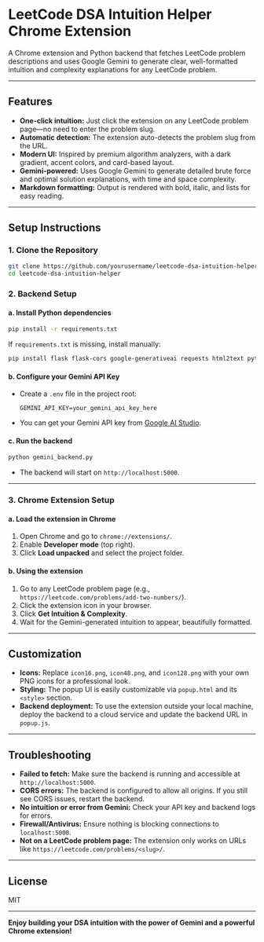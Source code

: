 # LeetCode DSA Intuition Helper Chrome Extension

A Chrome extension and Python backend that fetches LeetCode problem descriptions and uses Google Gemini to generate clear, well-formatted intuition and complexity explanations for any LeetCode problem.

---

## Features

- **One-click intuition:** Just click the extension on any LeetCode problem page—no need to enter the problem slug.
- **Automatic detection:** The extension auto-detects the problem slug from the URL.
- **Modern UI:** Inspired by premium algorithm analyzers, with a dark gradient, accent colors, and card-based layout.
- **Gemini-powered:** Uses Google Gemini to generate detailed brute force and optimal solution explanations, with time and space complexity.
- **Markdown formatting:** Output is rendered with bold, italic, and lists for easy reading.

---

## Setup Instructions

### 1. Clone the Repository

```bash
git clone https://github.com/yourusername/leetcode-dsa-intuition-helper.git
cd leetcode-dsa-intuition-helper
```

### 2. Backend Setup

#### a. Install Python dependencies

```bash
pip install -r requirements.txt
```
If `requirements.txt` is missing, install manually:
```bash
pip install flask flask-cors google-generativeai requests html2text python-dotenv
```

#### b. Configure your Gemini API Key

- Create a `.env` file in the project root:
  ```
  GEMINI_API_KEY=your_gemini_api_key_here
  ```
- You can get your Gemini API key from [Google AI Studio](https://aistudio.google.com/app/apikey).

#### c. Run the backend

```bash
python gemini_backend.py
```
- The backend will start on `http://localhost:5000`.

---

### 3. Chrome Extension Setup

#### a. Load the extension in Chrome

1. Open Chrome and go to `chrome://extensions/`.
2. Enable **Developer mode** (top right).
3. Click **Load unpacked** and select the project folder.

#### b. Using the extension

1. Go to any LeetCode problem page (e.g., `https://leetcode.com/problems/add-two-numbers/`).
2. Click the extension icon in your browser.
3. Click **Get Intuition & Complexity**.
4. Wait for the Gemini-generated intuition to appear, beautifully formatted.

---

## Customization

- **Icons:** Replace `icon16.png`, `icon48.png`, and `icon128.png` with your own PNG icons for a professional look.
- **Styling:** The popup UI is easily customizable via `popup.html` and its `<style>` section.
- **Backend deployment:** To use the extension outside your local machine, deploy the backend to a cloud service and update the backend URL in `popup.js`.

---

## Troubleshooting

- **Failed to fetch:** Make sure the backend is running and accessible at `http://localhost:5000`.
- **CORS errors:** The backend is configured to allow all origins. If you still see CORS issues, restart the backend.
- **No intuition or error from Gemini:** Check your API key and backend logs for errors.
- **Firewall/Antivirus:** Ensure nothing is blocking connections to `localhost:5000`.
- **Not on a LeetCode problem page:** The extension only works on URLs like `https://leetcode.com/problems/<slug>/`.

---

## License

MIT

---

**Enjoy building your DSA intuition with the power of Gemini and a powerful Chrome extension!**
